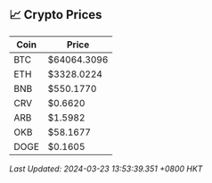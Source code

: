 ## 📈 Crypto Prices

| Coin | Price |
| ---- | ----- |
| BTC | $64064.3096 |
| ETH | $3328.0224 |
| BNB | $550.1770 |
| CRV | $0.6620 |
| ARB | $1.5982 |
| OKB | $58.1677 |
| DOGE | $0.1605 |

_Last Updated: 2024-03-23 13:53:39.351 +0800 HKT_